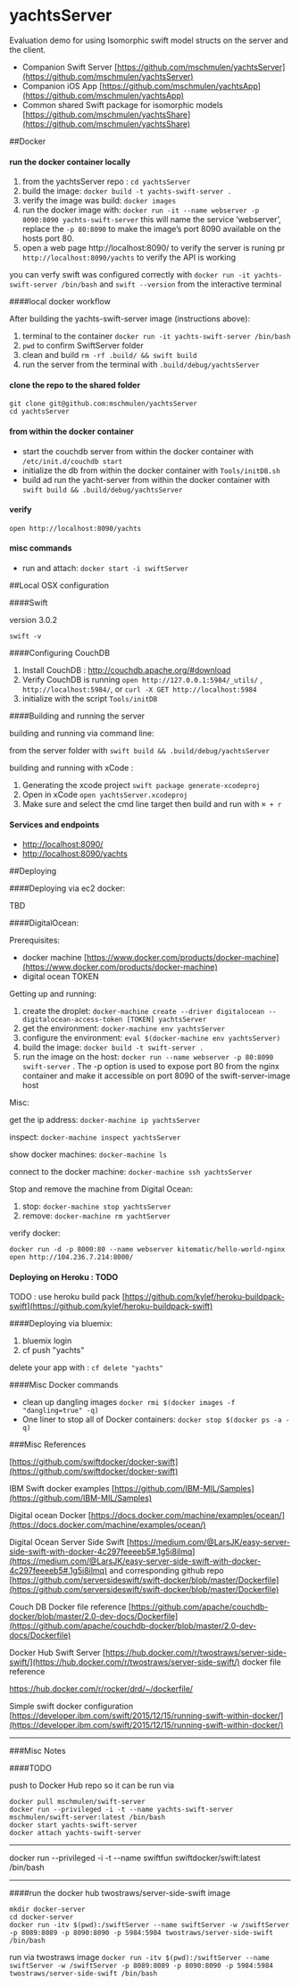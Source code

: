 yachtsServer
===

Evaluation demo for using Isomorphic swift model structs on the server and the client.

- Companion Swift Server [https://github.com/mschmulen/yachtsServer](https://github.com/mschmulen/yachtsServer)
- Companion iOS App [https://github.com/mschmulen/yachtsApp](https://github.com/mschmulen/yachtsApp)
- Common shared Swift package for isomorphic models [https://github.com/mschmulen/yachtsShare](https://github.com/mschmulen/yachtsShare)

##Docker

#### run the docker container locally

1. from the yachtsServer repo : `cd yachtsServer`
1. build the image: `docker build -t yachts-swift-server .`
1. verify the image was build: `docker images`
1. run the docker image with: `docker run -it --name webserver -p 8090:8090 yachts-swift-server` this will name the service ‘webserver’, replace the `-p 80:8090` to make the image’s port 8090 available on the hosts port 80.
1. open a web page http://localhost:8090/ to verify the server is runing  pr `http://localhost:8090/yachts` to verify the API is working

you can verfy swift was configured correctly with `docker run -it yachts-swift-server /bin/bash` and `swift --version` from the interactive terminal

####local docker workflow

After building the yachts-swift-server image (instructions above):

1. terminal to the container `docker run -it yachts-swift-server /bin/bash`
1. `pwd` to confirm SwiftServer folder
1. clean and build `rm -rf .build/ && swift build`
1. run the server from the terminal with `.build/debug/yachtsServer`

#### clone the repo to the shared folder
```
git clone git@github.com:mschmulen/yachtsServer
cd yachtsServer 
```

#### from within the docker container

- start the couchdb server from within the docker container with `/etc/init.d/couchdb start`
- initialize the db from within the docker container with `Tools/initDB.sh`
- build ad run the yacht-server from within the docker container with `swift build && .build/debug/yachtsServer`

#### verify
`open http://localhost:8090/yachts`

#### misc commands 

- run and attach: `docker start -i swiftServer`

##Local OSX configuration

####Swift 

version 3.0.2

`swift -v`

####Configuring CouchDB

1. Install CouchDB : http://couchdb.apache.org/#download 
2. Verify CouchDB is running `open http://127.0.0.1:5984/_utils/` , `http://localhost:5984/`, or `curl -X GET http://localhost:5984`
3. initialize with the script `Tools/initDB`

####Building and running the server

building and running via command line:

from the server folder with `swift build && .build/debug/yachtsServer`

building and running with xCode :

1. Generating the xcode project `swift package generate-xcodeproj`
1. Open in xCode `open yachtsServer.xcodeproj`
1. Make sure and select the cmd line target then build and run with  `⌘ + r`

#### Services and endpoints

- [http://localhost:8090/](http://localhost:8090/)
- [http://localhost:8090/yachts](http://localhost:8090/yachts)



##Deploying


####Deploying via ec2 docker:

TBD

####DigitalOcean:

Prerequisites: 

- docker machine [https://www.docker.com/products/docker-machine](https://www.docker.com/products/docker-machine)
- digital ocean TOKEN


Getting up and running:

1. create the droplet: `docker-machine create --driver digitalocean --digitalocean-access-token [TOKEN] yachtsServer`
1. get the environment: `docker-machine env yachtsServer`
1. configure the environment: `eval $(docker-machine env yachtsServer)`
1. build the image: `docker build -t swift-server .`
1. run the image on the host: `docker run --name webserver -p 80:8090 swift-server` . The -p option is used to expose port 80 from the nginx container and make it accessible on port 8090 of the swift-server-image host

Misc:

get the ip address: `docker-machine ip yachtsServer`

inspect: `docker-machine inspect yachtsServer`

show docker machines: `docker-machine ls`

connect to the docker machine: `docker-machine ssh yachtsServer`

Stop and remove the machine from Digital Ocean:

1. stop: `docker-machine stop yachtsServer`
1. remove: `docker-machine rm yachtServer`

verify docker: 

`docker run -d -p 8000:80 --name webserver kitematic/hello-world-nginx `
`open http://104.236.7.214:8000/`


#### Deploying on Heroku : TODO

TODO : use heroku build pack [https://github.com/kylef/heroku-buildpack-swift](https://github.com/kylef/heroku-buildpack-swift)	

####Deploying via bluemix:

1. bluemix login
1. cf push "yachts"

delete your app with : `cf delete "yachts"`


####Misc Docker commands

- clean up dangling images `docker rmi $(docker images -f "dangling=true" -q)`
- One liner to stop all of Docker containers: `docker stop $(docker ps -a -q)`


###Misc References

[https://github.com/swiftdocker/docker-swift](https://github.com/swiftdocker/docker-swift)

IBM Swift docker examples [https://github.com/IBM-MIL/Samples](https://github.com/IBM-MIL/Samples)

Digital ocean Docker
[https://docs.docker.com/machine/examples/ocean/](https://docs.docker.com/machine/examples/ocean/)

Digital Ocean Server Side Swift
[https://medium.com/@LarsJK/easy-server-side-swift-with-docker-4c297feeeeb5#.1g5i8ilmq](https://medium.com/@LarsJK/easy-server-side-swift-with-docker-4c297feeeeb5#.1g5i8ilmq) and corresponding github repo [https://github.com/serversideswift/swift-docker/blob/master/Dockerfile](https://github.com/serversideswift/swift-docker/blob/master/Dockerfile)



Couch DB Docker file reference [https://github.com/apache/couchdb-docker/blob/master/2.0-dev-docs/Dockerfile](https://github.com/apache/couchdb-docker/blob/master/2.0-dev-docs/Dockerfile)


Docker Hub Swift Server [https://hub.docker.com/r/twostraws/server-side-swift/](https://hub.docker.com/r/twostraws/server-side-swift/) docker file reference 

https://hub.docker.com/r/rocker/drd/~/dockerfile/



Simple swift docker configuration [https://developer.ibm.com/swift/2015/12/15/running-swift-within-docker/](https://developer.ibm.com/swift/2015/12/15/running-swift-within-docker/) 


--- 

###Misc Notes

####TODO 

push to Docker Hub repo so it can be run via 

```
docker pull mschmulen/swift-server
docker run --privileged -i -t --name yachts-swift-server mschmulen/swift-server:latest /bin/bash
docker start yachts-swift-server
docker attach yachts-swift-server
```

--- 

docker run --privileged -i -t --name swiftfun swiftdocker/swift:latest /bin/bash


---


####run the docker hub twostraws/server-side-swift image
```
mkdir docker-server
cd docker-server
docker run -itv $(pwd):/swiftServer --name swiftServer -w /swiftServer -p 8089:8089 -p 8090:8090 -p 5984:5984 twostraws/server-side-swift /bin/bash
```

run via twostraws image `docker run -itv $(pwd):/swiftServer --name swiftServer -w /swiftServer -p 8089:8089 -p 8090:8090 -p 5984:5984 twostraws/server-side-swift /bin/bash`







